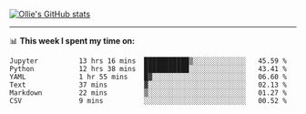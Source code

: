 <!--
**icedpanda/icedpanda** is a ✨ _special_ ✨ repository because its `README.md` (this file) appears on your GitHub profile.

Here are some ideas to get you started:

- 🔭 I’m currently working on ...
- 🌱 I’m currently learning ...
- 👯 I’m looking to collaborate on ...
- 🤔 I’m looking for help with ...
- 💬 Ask me about ...
- 📫 How to reach me: ...
- 😄 Pronouns: ...
- ⚡ Fun fact: ...
-->
[![Ollie's GitHub stats](https://github-readme-stats-icedpanda.vercel.app/api?username=icedpanda&count_private=true&show_icons=true)](https://github.com/icedpanda)

---
📊 **This week I spent my time on:**
<!--START_SECTION:waka-->

```text
Jupyter          13 hrs 16 mins  ███████████▒░░░░░░░░░░░░░   45.59 %
Python           12 hrs 38 mins  ███████████░░░░░░░░░░░░░░   43.41 %
YAML             1 hr 55 mins    █▓░░░░░░░░░░░░░░░░░░░░░░░   06.60 %
Text             37 mins         ▓░░░░░░░░░░░░░░░░░░░░░░░░   02.13 %
Markdown         22 mins         ▒░░░░░░░░░░░░░░░░░░░░░░░░   01.27 %
CSV              9 mins          ░░░░░░░░░░░░░░░░░░░░░░░░░   00.52 %
```

<!--END_SECTION:waka-->
